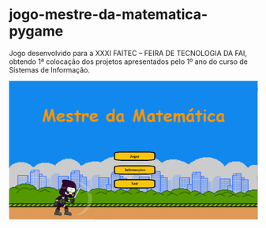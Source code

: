 # jogo-mestre-da-matematica-pygame
Jogo desenvolvido para a XXXI FAITEC – FEIRA DE TECNOLOGIA DA FAI, obtendo 1ª colocação dos projetos apresentados pelo 1º ano do curso de Sistemas de Informação.

![Main scren](img-main.png?raw=true "Mestre da Matemática")
